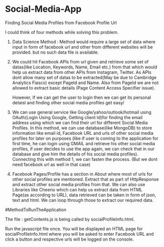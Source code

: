 # Social-Media-App
Finding Social Media Profiles from Facebook Profile Url


I could think of four methods while solving this problem.
1. Data Science Method : 
  Method would require a large set of data where input in form of facebook url and other from different websites will be provided.
         but no such data file is available.
         
2. We could hit Facebook APIs from url given and retrieve some set of datas(like Location, Keywords, Name, Email etc.) from that which      would help us extract data from other APIs from Instagram, Twitter.
   As APIs dont allow many set of datas to be extracted(May be due to Cambridge Analytics Fiasco) except PageId and Name. Also from PageId we are not allowed to extract basic details (Page Content Access Specifier issue).
   
   However, If we can get the user to login then we can get its personal detaisl and finding other social media profiles get easy/

3. We can use general service like Google/yahoo/outlook/hotmail using OAuth(Login Using Google, Getting client Id)for finding the email     address using which we can find their url for different Social Media Profiles.
  In this method, we can use database(like MongoDB) to store information like email id, Facebook URL and urls of other social media         profiles for later on purposes (like if user is coming to the application for first time, he can login using GMAIL and retrieve his       other social media profiles, if user decides to use the app again, we can check that in our database and give him the details of his        social media profiles).
  Connecting this with method 1, we can fasten the process.
  (But we dont need facebook url as well in that case)
   
4. Facebook Pages/Profile has a  section in About where most of urls for other social profiles are mentioned. Extract that as part of HttpResponse and extract other social media profiles from that.
We can also use Libraries like Cheerio which can help us extract data from HTML Page(as according to URL), data retrieved can be taken in form of json, text and html.
We can loop through those to extract our required data.


#MethodToRunTheApplication

The file : getContents.js is being called by socialProfileInfo.html.

Run the javascript file once.
You will be displayed an HTML page for socialProfileInfo.html where you will be asked to enter Facebook URL and click a button and respective urls will be logged on the console.
